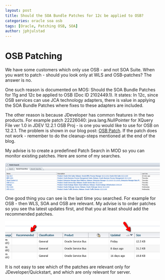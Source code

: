 ```yaml
---
layout: post
title: Should the SOA Bundle Patches for 12c be applied to OSB?
categories: oracle soa osb
tags: [Oracle, Patching OSB, SOA]
author: jphjulstad
---
```


# OSB Patching
We have some customers which only use OSB  - and not SOA Suite. When you want to patch - should you look only at WLS and OSB-patches? The answer is no.

One such reason is documented on MOS: Should the SOA Bundle Patches for 11g and 12c be applied to OSB (Doc ID 2102449.1). It states:
In 12c, since OSB services can use JCA technology adapters, there is value in applying the SOA Bundle Patches where fixes to these adapters are included.

The other reason is because JDeveloper has common features in the two products. For example patch  22226040: java.lang.NullPointer for XQuery File ver 1.0 in JDEV 12.2.1 OSB Proj - is one you would like to use for OSB on 12.2.1. The problem is shown in our blog post: [OSB Patch](http://blog.sysco.no/soa/JDev-OSB_Projects-Migrated/). If the patch does not work - remember to do the cleanup-steps mentioned at the end of the blog.

My advise is to create a predefined Patch Search in MOD so you can monitor existing patches. Here are some of my searches.

![](/images/2016-04-02-osb/patch_search.png)

One good thing you can see is the last time you searched. For example for OSB - then WLS, SOA and OSB are relevant. My advise is to order patches so you see tha latest updates first, and that you at least should add the recommended patches.

![](/images/2016-04-02-osb/patch_columns.png)

It is not easy to see which of the patches are relevant only for JDeveloper/Quickstart, and which are only relevant for server.